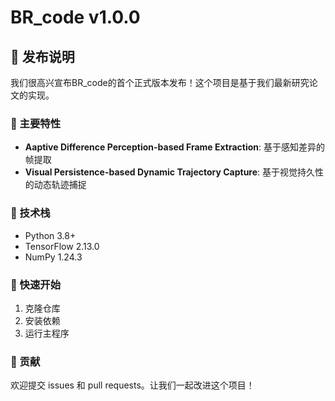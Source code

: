 
# BR_code v1.0.0

## 🎉 发布说明

我们很高兴宣布BR_code的首个正式版本发布！这个项目是基于我们最新研究论文的实现。

### 🌟 主要特性

- **Aaptive Difference Perception-based Frame Extraction**: 基于感知差异的帧提取
- **Visual Persistence-based Dynamic Trajectory Capture**: 基于视觉持久性的动态轨迹捕捉


### 🔧 技术栈

- Python 3.8+
- TensorFlow 2.13.0
- NumPy 1.24.3



### 🚀 快速开始

1. 克隆仓库
2. 安装依赖
3. 运行主程序

### 🤝 贡献

欢迎提交 issues 和 pull requests。让我们一起改进这个项目！

